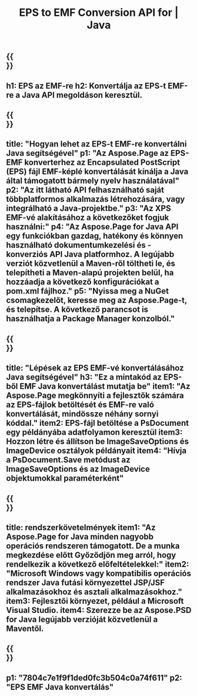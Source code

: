 ﻿---
translation: true
template: /_templates/_conversion-child-java.md
title: EPS to EMF Conversion API for | Java
url: /java/conversion/eps-to-emf/
description: Java konverziós kód minta EPS formátumhoz EMF fájlba. Ezzel a példakóddal konvertálhatja az EPS-t EMF-vé bármely webes vagy asztali Java alapú alkalmazásban.
informat: EPS
outformat: EMF
otherformats: XPS PS
---

{{<section banner>}}
---
h1: EPS az EMF-re
h2: Konvertálja az EPS-t EMF-re a Java API megoldáson keresztül.
---

{{<section overview>}}
---
title: "Hogyan lehet az EPS-t EMF-re konvertálni Java segítségével"
p1: "Az Aspose.Page az EPS-EMF konverterhez az Encapsulated PostScript (EPS) fájl EMF-képlé konvertálását kínálja a Java által támogatott bármely nyelv használatával"
p2: "Az itt látható API felhasználható saját többplatformos alkalmazás létrehozására, vagy integrálható a Java-projektbe."
p3: "Az XPS EMF-vé alakításához a következőket fogjuk használni:"
p4: "Az Aspose.Page for Java API egy funkciókban gazdag, hatékony és könnyen használható dokumentumkezelési és -konverziós API Java platformhoz. A legújabb verziót közvetlenül a Maven-ről töltheti le, és telepítheti a Maven-alapú projekten belül, ha hozzáadja a következő konfigurációkat a pom.xml fájlhoz."
p5: "Nyissa meg a NuGet csomagkezelőt, keresse meg az Aspose.Page-t, és telepítse. A következő parancsot is használhatja a Package Manager konzolból."
---

{{<section feature1>}}
---
title: "Lépések az EPS EMF-vé konvertálásához Java segítségével"
h3: "Ez a mintakód az EPS-ből EMF Java konvertálást mutatja be"
item1: "Az Aspose.Page megkönnyíti a fejlesztők számára az EPS-fájlok betöltését és EMF-re való konvertálását, mindössze néhány sornyi kóddal."
item2: EPS-fájl betöltése a PsDocument egy példányába adatfolyamon keresztül
item3: Hozzon létre és állítson be ImageSaveOptions és ImageDevice osztályok példányait
item4: "Hívja a PsDocument.Save metódust az ImageSaveOptions és az ImageDevice objektumokkal paraméterként"
---

{{<section feature2>}}
---
title: rendszerkövetelmények
item1: "Az Aspose.Page for Java minden nagyobb operációs rendszeren támogatott. De a munka megkezdése előtt Győződjön meg arról, hogy rendelkezik a következő előfeltételekkel:"
item2: "Microsoft Windows vagy kompatibilis operációs rendszer Java futási környezettel JSP/JSF alkalmazásokhoz és asztali alkalmazásokhoz."
item3: Fejlesztői környezet, például a Microsoft Visual Studio.
item4: Szerezze be az Aspose.PSD for Java legújabb verzióját közvetlenül a Maventől.
---

{{<section gist>}}
---
p1: "7804c7e1f9f1ded0fc3b504c0a74f611"
p2: "EPS EMF Java konvertálás"
---

